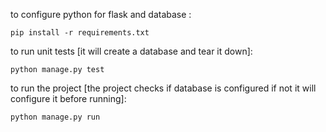 to configure python for flask and database :
```
pip install -r requirements.txt
```
to run unit tests [it will create a database and tear it down]:
```
python manage.py test
```
to run the project [the project checks if database is configured if not it will configure it before running]:
```
python manage.py run
```
